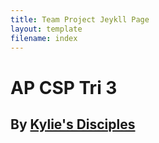```yaml
---
title: Team Project Jeykll Page
layout: template
filename: index
--- 
```


# AP CSP Tri 3

## By [Kylie's Disciples](https://github.com/kar722/kylies-disciples/tree/main)
